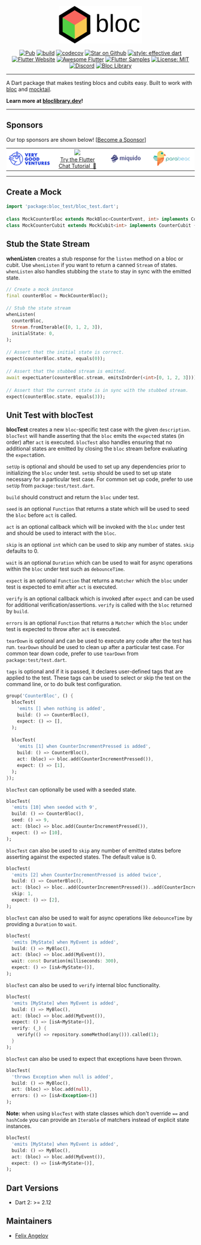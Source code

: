<p align="center">
<img src="https://raw.githubusercontent.com/felangel/bloc/master/docs/assets/bloc_test_logo_full.png" height="100" alt="Bloc Test Package" />
</p>

<p align="center">
<a href="https://pub.dev/packages/bloc_test"><img src="https://img.shields.io/pub/v/bloc_test.svg" alt="Pub"></a>
<a href="https://github.com/felangel/bloc/actions"><img src="https://github.com/felangel/bloc/workflows/build/badge.svg" alt="build"></a>
<a href="https://codecov.io/gh/felangel/bloc"><img src="https://codecov.io/gh/felangel/Bloc/branch/master/graph/badge.svg" alt="codecov"></a>
<a href="https://github.com/felangel/bloc"><img src="https://img.shields.io/github/stars/felangel/bloc.svg?style=flat&logo=github&colorB=deeppink&label=stars" alt="Star on Github"></a>
<a href="https://github.com/tenhobi/effective_dart"><img src="https://img.shields.io/badge/style-effective_dart-40c4ff.svg" alt="style: effective dart"></a>
<a href="https://flutter.dev/docs/development/data-and-backend/state-mgmt/options#bloc--rx"><img src="https://img.shields.io/badge/flutter-website-deepskyblue.svg" alt="Flutter Website"></a>
<a href="https://github.com/Solido/awesome-flutter#standard"><img src="https://img.shields.io/badge/awesome-flutter-blue.svg?longCache=true" alt="Awesome Flutter"></a>
<a href="https://fluttersamples.com"><img src="https://img.shields.io/badge/flutter-samples-teal.svg?longCache=true" alt="Flutter Samples"></a>
<a href="https://opensource.org/licenses/MIT"><img src="https://img.shields.io/badge/license-MIT-purple.svg" alt="License: MIT"></a>
<a href="https://discord.gg/bloc"><img src="https://img.shields.io/discord/649708778631200778.svg?logo=discord&color=blue" alt="Discord"></a>
<a href="https://github.com/felangel/bloc"><img src="https://tinyurl.com/bloc-library" alt="Bloc Library"></a>
</p>

---

A Dart package that makes testing blocs and cubits easy. Built to work with [bloc](https://pub.dev/packages/bloc) and [mocktail](https://pub.dev/packages/mocktail).

**Learn more at [bloclibrary.dev](https://bloclibrary.dev)!**

---

## Sponsors

Our top sponsors are shown below! [[Become a Sponsor](https://github.com/sponsors/felangel)]

<table>
    <tbody>
        <tr>
            <td align="center" style="background-color: white">
                <a href="https://verygood.ventures"><img src="https://raw.githubusercontent.com/VGVentures/very_good_brand/main/styles/README/vgv_logo_black.png" width="225"/></a>
            </td>
            <td align="center" style="background-color: white">
                <a href="https://getstream.io/chat/flutter/tutorial/?utm_source=Github&utm_medium=Github_Repo_Content_Ad&utm_content=Developer&utm_campaign=Github_Jan2022_FlutterChat&utm_term=bloc" target="_blank"><img width="250px" src="https://stream-blog.s3.amazonaws.com/blog/wp-content/uploads/fc148f0fc75d02841d017bb36e14e388/Stream-logo-with-background-.png"/></a><br/><span><a href="https://getstream.io/chat/flutter/tutorial/?utm_source=Github&utm_medium=Github_Repo_Content_Ad&utm_content=Developer&utm_campaign=Github_Jan2022_FlutterChat&utm_term=bloc" target="_blank">Try the Flutter Chat Tutorial &nbsp💬</a></span>
            </td>
            <td align="center" style="background-color: white">
                <a href="https://www.miquido.com/flutter-development-company/?utm_source=github&utm_medium=sponsorship&utm_campaign=bloc-silver-tier&utm_term=flutter-development-company&utm_content=miquido-logo"><img src="https://raw.githubusercontent.com/felangel/bloc/master/docs/assets/miquido_logo.png" width="225"/></a>
            </td>
            <td align="center" style="background-color: white">
                <a href="https://bit.ly/parabeac_flutterbloc"><img src="https://raw.githubusercontent.com/felangel/bloc/master/docs/assets/parabeac_logo.png" width="225"/></a>
            </td>
        </tr>
    </tbody>
</table>

---

## Create a Mock

```dart
import 'package:bloc_test/bloc_test.dart';

class MockCounterBloc extends MockBloc<CounterEvent, int> implements CounterBloc {}
class MockCounterCubit extends MockCubit<int> implements CounterCubit {}
```

## Stub the State Stream

**whenListen** creates a stub response for the `listen` method on a bloc or cubit. Use `whenListen` if you want to return a canned `Stream` of states. `whenListen` also handles stubbing the `state` to stay in sync with the emitted state.

```dart
// Create a mock instance
final counterBloc = MockCounterBloc();

// Stub the state stream
whenListen(
  counterBloc,
  Stream.fromIterable([0, 1, 2, 3]),
  initialState: 0,
);

// Assert that the initial state is correct.
expect(counterBloc.state, equals(0));

// Assert that the stubbed stream is emitted.
await expectLater(counterBloc.stream, emitsInOrder(<int>[0, 1, 2, 3])))

// Assert that the current state is in sync with the stubbed stream.
expect(counterBloc.state, equals(3));
```

## Unit Test with blocTest

**blocTest** creates a new `bloc`-specific test case with the given `description`.
`blocTest` will handle asserting that the `bloc` emits the `expect`ed states (in order) after `act` is executed. `blocTest` also handles ensuring that no additional states are emitted by closing the `bloc` stream before evaluating the `expect`ation.

`setUp` is optional and should be used to set up any dependencies prior to initializing the `bloc` under test. `setUp` should be used to set up state necessary for a particular test case. For common set up code, prefer to use `setUp` from `package:test/test.dart`.

`build` should construct and return the `bloc` under test.

`seed` is an optional `Function` that returns a state which will be used to seed the `bloc` before `act` is called.

`act` is an optional callback which will be invoked with the `bloc` under test and should be used to interact with the `bloc`.

`skip` is an optional `int` which can be used to skip any number of states. `skip` defaults to 0.

`wait` is an optional `Duration` which can be used to wait for async operations within the `bloc` under test such as `debounceTime`.

`expect` is an optional `Function` that returns a `Matcher` which the `bloc` under test is expected to emit after `act` is executed.

`verify` is an optional callback which is invoked after `expect` and can be used for additional verification/assertions. `verify` is called with the `bloc` returned by `build`.

`errors` is an optional `Function` that returns a `Matcher` which the `bloc` under test is expected to throw after `act` is executed.

`tearDown` is optional and can be used to execute any code after the test has run. `tearDown` should be used to clean up after a particular test case. For common tear down code, prefer to use `tearDown` from `package:test/test.dart`.

`tags` is optional and if it is passed, it declares user-defined tags that are applied to the test. These tags can be used to select or skip the test on the command line, or to do bulk test configuration.

```dart
group('CounterBloc', () {
  blocTest(
    'emits [] when nothing is added',
    build: () => CounterBloc(),
    expect: () => [],
  );

  blocTest(
    'emits [1] when CounterIncrementPressed is added',
    build: () => CounterBloc(),
    act: (bloc) => bloc.add(CounterIncrementPressed()),
    expect: () => [1],
  );
});
```

`blocTest` can optionally be used with a seeded state.

```dart
blocTest(
  'emits [10] when seeded with 9',
  build: () => CounterBloc(),
  seed: () => 9,
  act: (bloc) => bloc.add(CounterIncrementPressed()),
  expect: () => [10],
);
```

`blocTest` can also be used to `skip` any number of emitted states before asserting against the expected states. The default value is 0.

```dart
blocTest(
  'emits [2] when CounterIncrementPressed is added twice',
  build: () => CounterBloc(),
  act: (bloc) => bloc..add(CounterIncrementPressed())..add(CounterIncrementPressed()),
  skip: 1,
  expect: () => [2],
);
```

`blocTest` can also be used to wait for async operations like `debounceTime` by providing a `Duration` to `wait`.

```dart
blocTest(
  'emits [MyState] when MyEvent is added',
  build: () => MyBloc(),
  act: (bloc) => bloc.add(MyEvent()),
  wait: const Duration(milliseconds: 300),
  expect: () => [isA<MyState>()],
);
```

`blocTest` can also be used to `verify` internal bloc functionality.

```dart
blocTest(
  'emits [MyState] when MyEvent is added',
  build: () => MyBloc(),
  act: (bloc) => bloc.add(MyEvent()),
  expect: () => [isA<MyState>()],
  verify: (_) {
    verify(() => repository.someMethod(any())).called(1);
  }
);
```

`blocTest` can also be used to expect that exceptions have been thrown.

```dart
blocTest(
  'throws Exception when null is added',
  build: () => MyBloc(),
  act: (bloc) => bloc.add(null),
  errors: () => [isA<Exception>()]
);
```

**Note:** when using `blocTest` with state classes which don't override `==` and `hashCode` you can provide an `Iterable` of matchers instead of explicit state instances.

```dart
blocTest(
  'emits [MyState] when MyEvent is added',
  build: () => MyBloc(),
  act: (bloc) => bloc.add(MyEvent()),
  expect: () => [isA<MyState>()],
);
```

## Dart Versions

- Dart 2: >= 2.12

## Maintainers

- [Felix Angelov](https://github.com/felangel)
